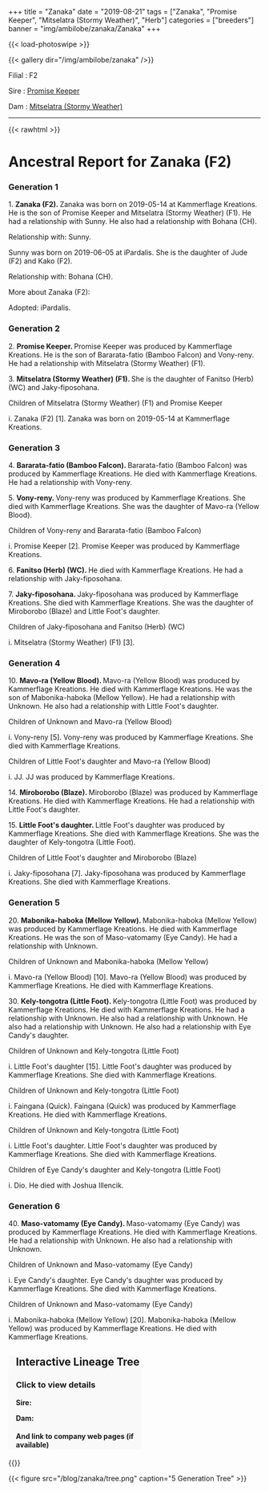 +++
title = "Zanaka"
date = "2019-08-21"
tags = ["Zanaka", "Promise Keeper", "Mitselatra (Stormy Weather)", "Herb"]
categories = ["breeders"]
banner = "img/ambilobe/zanaka/Zanaka"
+++

{{< load-photoswipe >}}

{{< gallery dir="/img/ambilobe/zanaka" />}}

Filial
: F2

Sire
: <a href="/tags/promise-keeper/">Promise Keeper</a>

Dam
: <a href="/tags/mitselatra-stormy-weather/">Mitselatra (Stormy Weather)</a>

---

{{< rawhtml >}} 

<div id="grampstextdoc">
    <div id="header">
      <h1>Ancestral Report for Zanaka (F2)</h1>
    </div>
    <h3>Generation 1</h3>
    <img align="right" alt="" border="0" src="/blog/zanaka/isZanaka.jpg" />
    <p>1. <strong>Zanaka (F2). </strong>Zanaka was born on 2019-05-14 at Kammerflage Kreations.  He is the son of Promise Keeper and Mitselatra (Stormy Weather) (F1). He had a relationship with Sunny. He also had a relationship with Bohana (CH). </p>
    <p />Relationship with: Sunny.</p>
    <p>Sunny was born on 2019-06-05 at iPardalis.  She is the daughter of Jude (F2) and Kako (F2). </p>
    <p />Relationship with: Bohana (CH).</p>
    <p></p>
    <p>More about Zanaka (F2):</p>
    <p>Adopted: iPardalis.  </p>
    <h3>Generation 2</h3>
    <img align="right" alt="" border="0" src="/blog/zanaka/ispromise_keeper.jpg" />
    <p>2. <strong>Promise Keeper. </strong>Promise Keeper was produced by Kammerflage Kreations.  He is the son of Bararata-fatio (Bamboo Falcon) and Vony-reny. He had a relationship with Mitselatra (Stormy Weather) (F1). </p>
    <p>3. <strong>Mitselatra (Stormy Weather) (F1). </strong>She is the daughter of Fanitso (Herb) (WC) and Jaky-fiposohana. </p>
    <p>Children of Mitselatra (Stormy Weather) (F1) and Promise Keeper</p>
    <p>i. Zanaka (F2) [1]. Zanaka was born on 2019-05-14 at Kammerflage Kreations.  </p>
    <h3>Generation 3</h3>
    <img align="right" alt="" border="0" src="/blog/zanaka/is67119195_2313830222028769_4345136138969677824_n.jpg" />
    <p>4. <strong>Bararata-fatio (Bamboo Falcon). </strong>Bararata-fatio (Bamboo Falcon) was produced by Kammerflage Kreations.  He died with Kammerflage Kreations.  He had a relationship with Vony-reny. </p>
    <p>5. <strong>Vony-reny. </strong>Vony-reny was produced by Kammerflage Kreations.  She died with Kammerflage Kreations.  She was the daughter of Mavo-ra (Yellow Blood). </p>
    <p>Children of Vony-reny and Bararata-fatio (Bamboo Falcon)</p>
    <p>i. Promise Keeper [2]. Promise Keeper was produced by Kammerflage Kreations.  </p>
    <img align="right" alt="" border="0" src="/blog/zanaka/isFanitso.jpg" />
    <p>6. <strong>Fanitso (Herb) (WC). </strong>He died with Kammerflage Kreations.  He had a relationship with Jaky-fiposohana. </p>
    <p>7. <strong>Jaky-fiposohana. </strong>Jaky-fiposohana was produced by Kammerflage Kreations.  She died with Kammerflage Kreations.  She was the daughter of Miroborobo (Blaze) and Little Foot's daughter. </p>
    <p>Children of Jaky-fiposohana and Fanitso (Herb) (WC)</p>
    <p>i. Mitselatra (Stormy Weather) (F1) [3]. </p>
    <h3>Generation 4</h3>
    <img align="right" alt="" border="0" src="/blog/zanaka/issideshow.jpg" />
    <p>10. <strong>Mavo-ra (Yellow Blood). </strong>Mavo-ra (Yellow Blood) was produced by Kammerflage Kreations.  He died with Kammerflage Kreations.  He was the son of Mabonika-haboka (Mellow Yellow). He had a relationship with Unknown. He also had a relationship with Little Foot's daughter. </p>
    <p>Children of Unknown and Mavo-ra (Yellow Blood)</p>
    <p>i. Vony-reny [5]. Vony-reny was produced by Kammerflage Kreations.  She died with Kammerflage Kreations.  </p>
    <p>Children of Little Foot's daughter and Mavo-ra (Yellow Blood)</p>
    <p>i. JJ. JJ was produced by Kammerflage Kreations.  </p>
    <img align="right" alt="" border="0" src="/blog/zanaka/isblaze.jpg" />
    <p>14. <strong>Miroborobo (Blaze). </strong>Miroborobo (Blaze) was produced by Kammerflage Kreations.  He died with Kammerflage Kreations.  He had a relationship with Little Foot's daughter. </p>
    <p>15. <strong>Little Foot's daughter. </strong>Little Foot's daughter was produced by Kammerflage Kreations.  She died with Kammerflage Kreations.  She was the daughter of Kely-tongotra (Little Foot). </p>
    <p>Children of Little Foot's daughter and Miroborobo (Blaze)</p>
    <p>i. Jaky-fiposohana [7]. Jaky-fiposohana was produced by Kammerflage Kreations.  She died with Kammerflage Kreations.  </p>
    <h3>Generation 5</h3>
    <img align="right" alt="" border="0" src="/blog/zanaka/isMelloyYellow.jpg" />
    <p>20. <strong>Mabonika-haboka (Mellow Yellow). </strong>Mabonika-haboka (Mellow Yellow) was produced by Kammerflage Kreations.  He died with Kammerflage Kreations.  He was the son of Maso-vatomamy (Eye Candy). He had a relationship with Unknown. </p>
    <p>Children of Unknown and Mabonika-haboka (Mellow Yellow)</p>
    <p>i. Mavo-ra (Yellow Blood) [10]. Mavo-ra (Yellow Blood) was produced by Kammerflage Kreations.  He died with Kammerflage Kreations.  </p>
    <img align="right" alt="" border="0" src="/blog/zanaka/is67305517_409741402974100_605981746156011520_n.jpg" />
    <p>30. <strong>Kely-tongotra (Little Foot). </strong>Kely-tongotra (Little Foot) was produced by Kammerflage Kreations.  He died with Kammerflage Kreations.  He had a relationship with Unknown. He also had a relationship with Unknown. He also had a relationship with Unknown. He also had a relationship with Eye Candy's daughter. </p>
    <p>Children of Unknown and Kely-tongotra (Little Foot)</p>
    <p>i. Little Foot's daughter [15]. Little Foot's daughter was produced by Kammerflage Kreations.  She died with Kammerflage Kreations.  </p>
    <p>Children of Unknown and Kely-tongotra (Little Foot)</p>
    <p>i. Faingana (Quick). Faingana (Quick) was produced by Kammerflage Kreations.  He died with Kammerflage Kreations.  </p>
    <p>Children of Unknown and Kely-tongotra (Little Foot)</p>
    <p>i. Little Foot's daughter. Little Foot's daughter was produced by Kammerflage Kreations.  She died with Kammerflage Kreations.  </p>
    <p>Children of Eye Candy's daughter and Kely-tongotra (Little Foot)</p>
    <p>i. Dio. He died with Joshua Illencik.  </p>
    <h3>Generation 6</h3>
    <img align="right" alt="" border="0" src="/blog/zanaka/iseyecandy.jpg" />
    <p>40. <strong>Maso-vatomamy (Eye Candy). </strong>Maso-vatomamy (Eye Candy) was produced by Kammerflage Kreations.  He died with Kammerflage Kreations.  He had a relationship with Unknown. He also had a relationship with Unknown. </p>
    <p>Children of Unknown and Maso-vatomamy (Eye Candy)</p>
    <p>i. Eye Candy's daughter. Eye Candy's daughter was produced by Kammerflage Kreations.  She died with Kammerflage Kreations.  </p>
    <p>Children of Unknown and Maso-vatomamy (Eye Candy)</p>
    <p>i. Mabonika-haboka (Mellow Yellow) [20]. Mabonika-haboka (Mellow Yellow) was produced by Kammerflage Kreations.  He died with Kammerflage Kreations.  </p>
  </div>
  
  
<div style="position: -webkit-sticky; position:sticky; padding-left:15px; top:75px; background-color:#f9f9f9;width:50%;"> 
  <script>var path = "https://ipardalis.com/blog/zanaka/lineage.json";</script>
  <h2 id="interactive">Interactive Lineage Tree</h2> 
  <h3>Click to view details</h3> 
  <p><strong>Sire:</strong> <span id="sire"></span></p>
  <p><strong>Dam:</strong> <span id="dam"></span></p>
  <h4>And link to company web pages (if available)</h4> 
</div> 
<!-- container for force layout visualisation  --> 
<section id="vis"></section>
{{</ rawhtml >}}

{{< figure src="/blog/zanaka/tree.png" caption="5 Generation Tree" >}}
